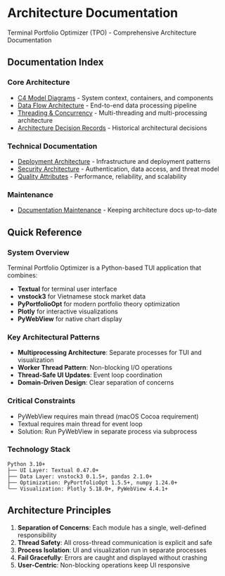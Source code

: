 # Architecture Documentation

Terminal Portfolio Optimizer (TPO) - Comprehensive Architecture Documentation

## Documentation Index

### Core Architecture
- [C4 Model Diagrams](./c4-model.md) - System context, containers, and components
- [Data Flow Architecture](./data-flow.md) - End-to-end data processing pipeline
- [Threading & Concurrency](./threading-concurrency.md) - Multi-threading and multi-processing architecture
- [Architecture Decision Records](./adr/) - Historical architectural decisions

### Technical Documentation
- [Deployment Architecture](./deployment.md) - Infrastructure and deployment patterns
- [Security Architecture](./security.md) - Authentication, data access, and threat model
- [Quality Attributes](./quality-attributes.md) - Performance, reliability, and scalability

### Maintenance
- [Documentation Maintenance](./maintenance.md) - Keeping architecture docs up-to-date

## Quick Reference

### System Overview
Terminal Portfolio Optimizer is a Python-based TUI application that combines:
- **Textual** for terminal user interface
- **vnstock3** for Vietnamese stock market data
- **PyPortfolioOpt** for modern portfolio theory optimization
- **Plotly** for interactive visualizations
- **PyWebView** for native chart display

### Key Architectural Patterns
- **Multiprocessing Architecture**: Separate processes for TUI and visualization
- **Worker Thread Pattern**: Non-blocking I/O operations
- **Thread-Safe UI Updates**: Event loop coordination
- **Domain-Driven Design**: Clear separation of concerns

### Critical Constraints
- PyWebView requires main thread (macOS Cocoa requirement)
- Textual requires main thread for event loop
- Solution: Run PyWebView in separate process via subprocess

### Technology Stack
```
Python 3.10+
├── UI Layer: Textual 0.47.0+
├── Data Layer: vnstock3 0.1.5+, pandas 2.1.0+
├── Optimization: PyPortfolioOpt 1.5.5+, numpy 1.24.0+
└── Visualization: Plotly 5.18.0+, PyWebView 4.4.1+
```

## Architecture Principles

1. **Separation of Concerns**: Each module has a single, well-defined responsibility
2. **Thread Safety**: All cross-thread communication is explicit and safe
3. **Process Isolation**: UI and visualization run in separate processes
4. **Fail Gracefully**: Errors are caught and displayed without crashing
5. **User-Centric**: Non-blocking operations keep UI responsive
